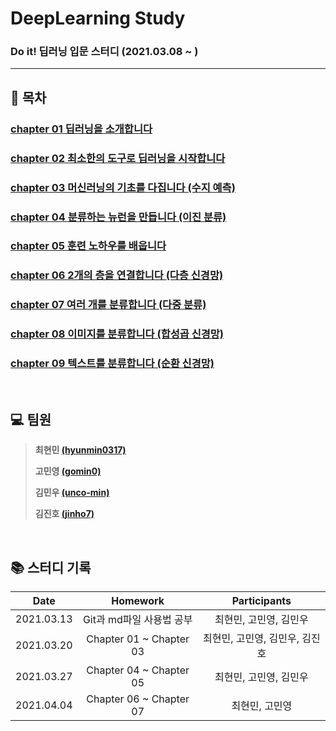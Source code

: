 # DeepLearning Study
### Do it! 딥러닝 입문 스터디 (2021.03.08 ~ )
---
## :blue_book: 목차

### [chapter 01 딥러닝을 소개합니다](https://github.com/hyunmin0317/DeepLearning_Study/blob/master/chap01/chap01.md)

### [chapter 02 최소한의 도구로 딥러닝을 시작합니다](https://github.com/hyunmin0317/DeepLearning_Study/blob/master/chap02/github/chap02.md)

### [chapter 03 머신러닝의 기초를 다집니다 (수지 예측)](https://github.com/hyunmin0317/DeepLearning_Study/blob/master/chap03/chap03.md)

### [chapter 04 분류하는 뉴런을 만듭니다 (이진 분류)](https://github.com/hyunmin0317/DeepLearning_Study/blob/master/chap04/chap04.md)

### [chapter 05 훈련 노하우를 배웁니다](https://github.com/hyunmin0317/DeepLearning_Study/blob/master/chap05/chap05.md)

### [chapter 06 2개의 층을 연결합니다 (다층 신경망)](https://github.com/hyunmin0317/DeepLearning_Study/blob/master/chap06/chap06.md)

### [chapter 07 여러 개를 분류합니다 (다중 분류)](https://github.com/hyunmin0317/DeepLearning_Study/blob/master/chap07/chap07.md)

### [chapter 08 이미지를 분류합니다 (합성곱 신경망)](https://github.com/hyunmin0317/DeepLearning_Study/blob/master/chap08/chap08.md)

### [chapter 09 텍스트를 분류합니다 (순환 신경망)](https://github.com/hyunmin0317/DeepLearning_Study/blob/master/chap09/chap09.md)

<br>

## :computer: 팀원

> **최현민 [(hyunmin0317)](https://github.com/hyunmin0317?tab=repositories)**
>
> **고민영 [(gomin0)](https://github.com/gomin0)**
>
> **김민우 [(unco-min)](https://github.com/unco-min)**
>
> **김진호 [(jinho7)](https://github.com/jinho7)**

<br>

## :books: 스터디 기록

|    Date    |         Homework         | Participants |
| :--------: | :----------------------: | :----------: |
| 2021.03.13 | Git과 md파일 사용법 공부 | 최현민, 고민영, 김민우 |
| 2021.03.20 | Chapter 01 ~ Chapter 03  | 최현민, 고민영, 김민우, 김진호 |
| 2021.03.27 | Chapter 04 ~ Chapter 05 | 최현민, 고민영, 김민우 |
| 2021.04.04 | Chapter 06 ~ Chapter 07 | 최현민, 고민영 |

